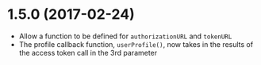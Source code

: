 # 1.5.0 (2017-02-24)

  * Allow a function to be defined for `authorizationURL` and `tokenURL`
  * The profile callback function, `userProfile()`, now takes in the results of the access token call in the 3rd parameter


